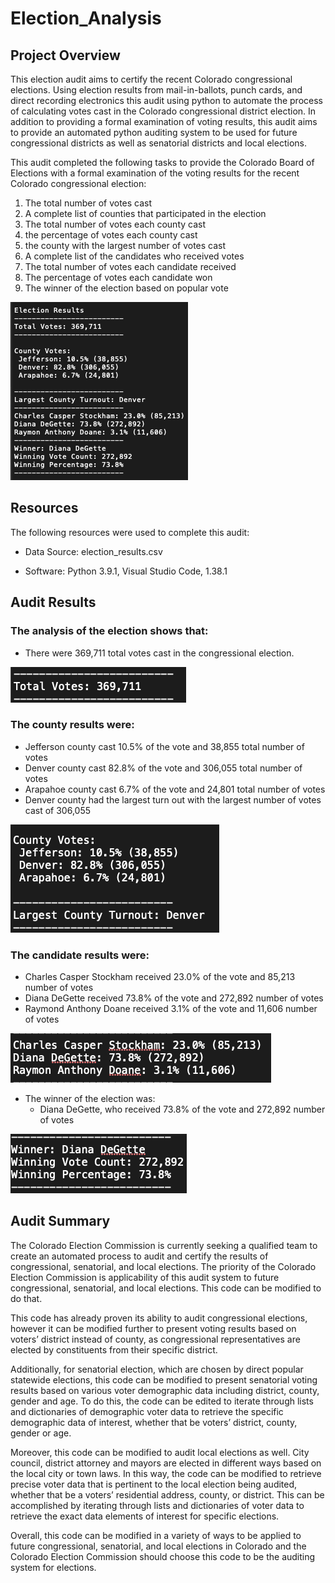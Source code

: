 # Election_Analysis

## Project Overview

This election audit aims to certify the recent Colorado congressional elections. Using election results from mail-in-ballots, punch cards, and direct recording electronics this audit using python to automate the process of calculating votes cast in the Colorado congressional district election. In addition to providing a formal examination of voting results, this audit aims to provide an automated python auditing system to be used for future congressional districts as well as senatorial districts and local elections.

This audit completed the following tasks to provide the Colorado Board of Elections with a formal examination of the voting results for the recent Colorado congressional election:

1.	The total number of votes cast
2.	A complete list of counties that participated in the election
3.	The total number of votes each county cast
4.	the percentage of votes each county cast
5.	the county with the largest number of votes cast
6.	A complete list of the candidates who received votes
7.	The total number of votes each candidate received
8.	The percentage of votes each candidate won
9.	The winner of the election based on popular vote

![PyPoll_Challenge_Txt_File](/Resources/PyPoll_Challenge_Txt_File.png)


## Resources

The following resources were used to complete this audit:

- Data Source: election_results.csv

- Software: Python 3.9.1, Visual Studio Code, 1.38.1

## Audit Results

### The analysis of the election shows that:

- There were 369,711 total votes cast in the congressional election.

![PyPoll_Challenge_Total_Votes](/Resources/PyPoll_Challenge_Total_Votes.png)

### The county results were:

- Jefferson county cast 10.5% of the vote and 38,855 total number of votes
- Denver county cast 82.8% of the vote and 306,055 total number of votes
- Arapahoe county cast 6.7% of the vote and 24,801 total number of votes
- Denver county had the largest turn out with the largest number of votes cast of 306,055


![PyPoll_Challenge_Total_Votes](/Resources/PyPoll_Challenge_County_Vote.png)


### The candidate results were:
  - Charles Casper Stockham received 23.0% of the vote and 85,213 number of votes
  - Diana DeGette received 73.8% of the vote and 272,892 number of votes
  - Raymond Anthony Doane received 3.1% of the vote and 11,606 number of votes

  
![PyPoll_Challenge_Total_Votes](/Resources/PyPol_Challenge_Candidate_Results.png)
 
- The winner of the election was:
  - Diana DeGette, who received 73.8% of the vote and 272,892 number of votes

![PyPoll_Challenge_Total_Votes](/Resources/PyPol_Challenge_Winner.png)
  

## Audit Summary

The Colorado Election Commission is currently seeking a qualified team to create an automated process to audit and certify the results of congressional, senatorial, and local elections. The priority of the Colorado Election Commission is applicability of this audit system to future congressional, senatorial, and local elections. This code can be modified to do that. 

This code has already proven its ability to audit congressional elections, however it can be modified further to present voting results based on voters’ district instead of county, as congressional representatives are elected by constituents from their specific district. 

Additionally, for senatorial election, which are chosen by direct popular statewide elections, this code can be modified to present senatorial voting results based on various voter demographic data including district, county, gender and age. To do this, the code can be edited to iterate through lists and dictionaries of demographic voter data to retrieve the specific demographic data of interest, whether that be voters’ district, county, gender or age. 

Moreover, this code can be modified to audit local elections as well. City council, district attorney and mayors are elected in different ways based on the local city or town laws. In this way, the code can be modified to retrieve precise voter data that is pertinent to the local election being audited, whether that be a voters’ residential address, county, or district. This can be accomplished by iterating through lists and dictionaries of voter data to retrieve the exact data elements of interest for specific elections. 

Overall, this code can be modified in a variety of ways to be applied to future congressional, senatorial, and local elections in Colorado and the Colorado Election Commission should choose this code to be the auditing system for elections.
